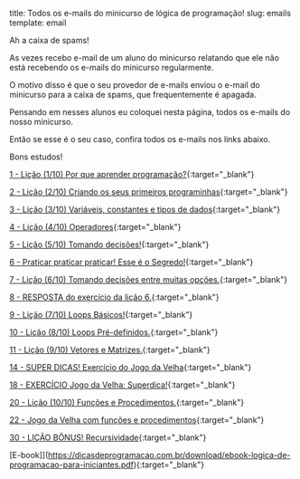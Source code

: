 title: Todos os e-mails do minicurso de lógica de programação!
slug: emails
template: email

Ah a caixa de spams!

As vezes recebo e-mail de um aluno do minicurso relatando que ele não está recebendo os e-mails do minicurso regularmente.

O motivo disso é que o seu provedor de e-mails enviou o e-mail do minicurso para a caixa de spams,
que frequentemente é apagada.

Pensando em nesses alunos eu coloquei nesta página, todos os e-mails do nosso minicurso.

Então se esse é o seu caso, confira todos os e-mails nos links abaixo.

Bons estudos!

[1 - Lição (1/10) Por que aprender programação?](/email-1-licao-1-por-que-aprender-programacao){:target="\_blank"}

[2 - Lição (2/10) Criando os seus primeiros programinhas](/email-2-licao-2-criando-os-seus-primeiros-programinhas){:target="\_blank"}

[3 - Lição (3/10) Variáveis, constantes e tipos de dados](/email-3-licao-3-variaveis-constantes-e-tipos-de-dados){:target="\_blank"}

[4 - Lição (4/10) Operadores](/email-4-licao-4-operadores){:target="\_blank"}

[5 - Lição (5/10) Tomando decisões!](/email-5-licao-5-tomando-decisoes){:target="\_blank"}

[6 - Praticar praticar praticar! Esse é o Segredo!](/email-6-metade-do-minicurso){:target="\_blank"}

[7 - Lição (6/10) Tomando decisões entre muitas opções.](/email-7-licao-6-tomando-decisoes-entre-muitas-opcoes){:target="\_blank"}

[8 - RESPOSTA do exercício da lição 6.](/email-8-resposta-do-exercicio-da-licao-6){:target="\_blank"}

[9 - Lição (7/10) Loops Básicos!](/email-9-licao-7-loops-basicos){:target="\_blank"}

[10 - Lição (8/10) Loops Pré-definidos.](/email-10-licao-8-loops-pre-definidos){:target="\_blank"}

[11 - Lição (9/10) Vetores e Matrizes.](/email-11-licao-9-vetores-e-matrizes-arrays){:target="\_blank"}

[14 - SUPER DICAS! Exercício do Jogo da Velha](/email-14-super-dica-exercicio-jogo-da-velha){:target="\_blank"}

[18 - EXERCÍCIO Jogo da Velha: Superdica!](/email-18-jogo-da-velha-o-meu-algoritmo){:target="\_blank"}

[20 - Lição (10/10) Funções e Procedimentos.](/email-20-licao-10-funcoes-e-procedimentos){:target="\_blank"}

[22 - Jogo da Velha com funções e procedimentos](/email-22-jogo-da-velha-com-funcoes-e-procedimentos){:target="\_blank"}

[30 - LIÇÃO BÔNUS! Recursividade](/email-30-licao-bonus-recursividade){:target="\_blank"}

[E-book]](https://dicasdeprogramacao.com.br/download/ebook-logica-de-programacao-para-iniciantes.pdf){:target="\_blank"}

